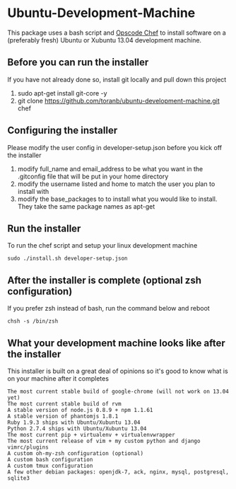 Ubuntu-Development-Machine
==========================
This package uses a bash script and [Opscode Chef](http://wiki.opscode.com/display/chef/Home) to install software on a (preferably fresh) Ubuntu or Xubuntu 13.04 development machine.

Before you can run the installer
-----------------------
If you have not already done so, install git locally and pull down this project

1. sudo apt-get install git-core -y
2. git clone https://github.com/toranb/ubuntu-development-machine.git chef

Configuring the installer
-------------------------
Please modify the user config in developer-setup.json before you kick off the installer

1. modify full_name and email_address to be what you want in the .gitconfig file that will be put in your home directory
2. modify the username listed and home to match the user you plan to install with
3. modify the base_packages to to install what you would like to install. They take the same package names as apt-get

Run the installer
-----------------
To run the chef script and setup your linux development machine

	sudo ./install.sh developer-setup.json

After the installer is complete (optional zsh configuration)
-----------------
If you prefer zsh instead of bash, run the command below and reboot

	chsh -s /bin/zsh

What your development machine looks like after the installer
-----------------
This installer is built on a great deal of opinions so it's good to know what is on your machine after it completes

    The most current stable build of google-chrome (will not work on 13.04 yet)
	The most current stable build of rvm
    A stable version of node.js 0.8.9 + npm 1.1.61
    A stable version of phantomjs 1.8.1
    Ruby 1.9.3 ships with Ubuntu/Xubuntu 13.04
    Python 2.7.4 ships with Ubuntu/Xubuntu 13.04
    The most current pip + virtualenv + virtualenvwrapper
    The most current release of vim + my custom python and django vimrc/plugins
    A custom oh-my-zsh configuration (optional)
    A custom bash configuration
    A custom tmux configuration
    A few other debian packages: openjdk-7, ack, nginx, mysql, postgresql, sqlite3
